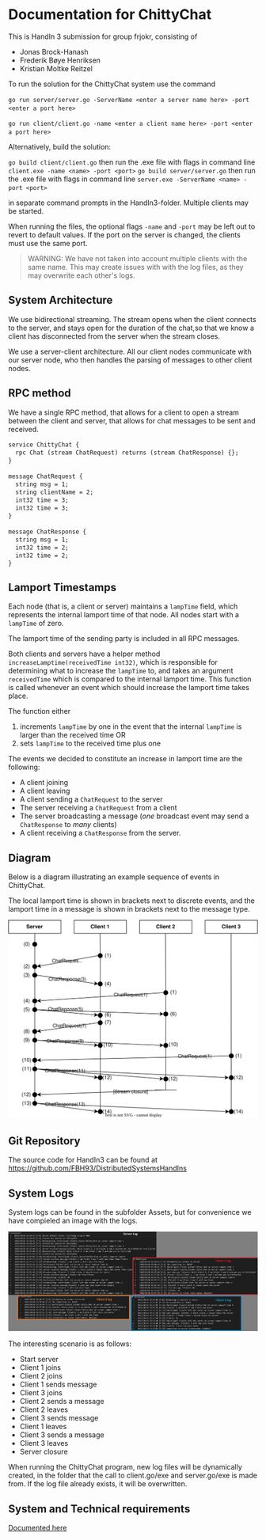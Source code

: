 # Documentation for ChittyChat

This is HandIn 3 submission for group frjokr, consisting of

* Jonas Brock-Hanash
* Frederik Bøye Henriksen
* Kristian Moltke Reitzel

To run the solution for the ChittyChat system use the command

`go run server/server.go -ServerName <enter a server name here> -port <enter a port here>`

`go run client/client.go -name <enter a client name here> -port <enter a port here>`

Alternatively, build the solution:

`go build client/client.go` then run the .exe file with flags in command line `client.exe -name <name> -port <port>`
`go build server/server.go` then run the .exe file with flags in command line `server.exe -ServerName <name> -port <port>`

in separate command prompts in the HandIn3-folder. Multiple clients may be started.

When running the files, the optional flags `-name` and `-port` may be left out to revert to default values. If the port on the server is changed, the clients must use the same port.

> WARNING: We have not taken into account multiple clients with the same name. This may create issues with with the log files, as they may overwrite each other's logs.

## System Architecture

We use bidirectional streaming. The stream opens when the client connects to the server, and stays open for the duration of the chat,so that we know a client has disconnected from the server when the stream closes.

We use a server-client architecture. All our client nodes communicate with our server node, who then handles the parsing of messages to other client nodes.

## RPC method

We have a single RPC method, that allows for a client to open a stream between the client and server, that allows for chat messages to be sent and received.

```golang
service ChittyChat {
  rpc Chat (stream ChatRequest) returns (stream ChatResponse) {};
}

message ChatRequest {
  string msg = 1;
  string clientName = 2;
  int32 time = 3;
  int32 time = 3;
}

message ChatResponse {
  string msg = 1;
  int32 time = 2;
  int32 time = 2;
}
```

## Lamport Timestamps

Each node (that is, a client or server) maintains a `lampTime` field, which represents the internal lamport time of that node. All nodes start with a `lampTime` of zero.

The lamport time of the sending party is included in all RPC messages.

Both clients and servers have a helper method `increaseLamptime(receivedTime int32)`, which is responsible for determining what to increase the `lampTime` to, and takes an argument `receivedTime` which is compared to the internal lamport time. This function is called whenever an event which should increase the lamport time takes place.

The function either

1. increments `lampTime` by one in the event that the internal `lampTime` is larger than the received time OR
2. sets `lampTime` to the received time plus one

The events we decided to constitute an increase in lamport time are the following:

* A client joining
* A client leaving
* A client sending a `ChatRequest` to the server
* The server receiving a `ChatRequest` from a client
* The server broadcasting a message (*one* broadcast event may send a `ChatResponse` to *many* clients)
* A client receiving a `ChatResponse` from the server.

## Diagram

Below is a diagram illustrating an example sequence of events in ChittyChat.

The local lamport time is shown in brackets next to discrete events, and the lamport time in a message is shown in brackets next to the message type.

<img src="ChittyChat/Assets/Sequence Diagram.svg">

## Git Repository

The source code for HandIn3 can be found at <https://github.com/FBH93/DistributedSystemsHandIns>

## System Logs

System logs can be found in the subfolder Assets, but for convenience we have compieled an image with the logs.

![System logs](ChittyChat/Assets/Chatlogs.jpg)

The interesting scenario is as follows:

* Start server
* Client 1 joins
* Client 2 joins
* Client 1 sends message
* Client 3 joins
* Client 2 sends a message
* Client 2 leaves
* Client 3 sends message
* Client 1 leaves
* Client 3 sends a message
* Client 3 leaves
* Server closure

When running the ChittyChat program, new log files will be dynamically created, in the folder that the call to client.go/exe and server.go/exe is made from. If the log file already exists, it will be overwritten.

## System and Technical requirements

[Documented here](Requirements.md)